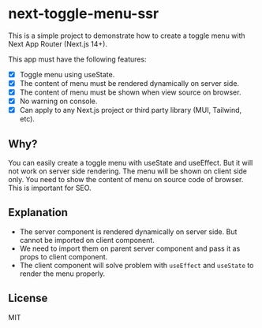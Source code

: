 # next-toggle-menu-ssr

This is a simple project to demonstrate how to create a toggle menu with Next App Router (Next.js 14+).

This app must have the following features:
- [x] Toggle menu using useState.
- [x] The content of menu must be rendered dynamically on server side.
- [x] The content of menu must be shown when view source on browser.
- [x] No warning on console.
- [x] Can apply to any Next.js project or third party library (MUI, Tailwind, etc).

## Why?
You can easily create a toggle menu with useState and useEffect. But it will not work on server side rendering. The menu will be shown on client side only.
You need to show the content of menu on source code of browser. This is important for SEO.

## Explanation
- The server component is rendered dynamically on server side. But cannot be imported on client component.
- We need to import them on parent server component and pass it as props to client component.
- The client component will solve problem with `useEffect` and `useState` to render the menu properly.

## License
MIT
